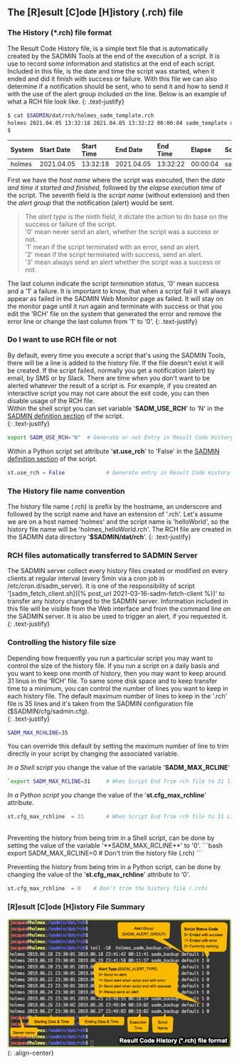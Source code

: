 ## The [R]esult [C]ode [H]istory (.rch) file

### The History (*.rch) file format
The Result Code History file, is a simple text file that is automatically created by the SADMIN
Tools at the end of the execution of a script. It is use to record some information and 
statistics at the end of each script. Included in this file, is the date and time the script 
was started, when it ended and did it finish with success or failure. With this file we can 
also determine if a notification should be sent, who to send it and how to send it with
the use of the alert group included on the line. 
Below is an example of what a RCH file look like.
{: .text-justify}

```bash
$ cat $SADMIN/dat/rch/holmes_sadm_template.rch
holmes 2021.04.05 13:32:18 2021.04.05 13:32:22 00:00:04 sadm_template default 1 0
$ 
```

| System| Start Date | Start Time | End Date | End Time | Elapse | Script Name | Alert Group | Alert Type |Status|   
| :---  | :---       | :---   | :---       | :---    | :---    | :---         | :---     | :---:   | :---: |  
| holmes| 2021.04.05 |13:32:18| 2021.04.05 |13:32:22 |00:00:04 |sadm_template |default   | 1      | 0 |  

First we have the *host name* where the script was executed, then the *date and time it started and
finished*, followed by the *elapse execution time* of the script. The seventh field is the *script
name* (without extension) and then the *alert group* that the notification (alert) would be sent. 
>The *alert type* is the ninth field, it dictate the action to do base on the success or failure of the script.   
> '0' mean never send an alert, whether the script was a success or not.  
> '1' mean if the script terminated with an error, send an alert.  
> '2' mean if the script terminated with success, send an alert.  
> '3' mean always send an alert whether the script was a success or not.   

The last column indicate the script *termination status*, '0' mean success and a '1' a failure. 
It is important to know, that when a script fail it will always appear as failed in the SADMIN 
Web Monitor page as failed. It will stay on the monitor page until it run again and terminate 
with success or that you edit the 'RCH' file on the system that generated the error and remove 
the error line or change the last column from '1' to '0'. 
{: .text-justify}


### Do I want to use RCH file or not

By default, every time you execute a script that's using the SADMIN Tools, there will be a
line is added to the history file. If the file doesn't exist it will be created. If the script 
failed, normally you get a notification (alert) by email, by SMS or by Slack. There are time when
you don't want to be alerted whatever the result of a script is. For example, if you created an 
interactive script you may not care about the exit code, you can then disable usage of the RCH file.  
Within the shell script you can set variable '**SADM_USE_RCH**' to 'N' in the 
[SADMIN definition section](#sadmin_shell_section) of the script.  
{: .text-justify}

```bash
export SADM_USE_RCH="N"  # Generate or not Entry in Result Code History file`  
```  
Within a Python script set attribute '**st.use_rch**' to 'False' in the 
[SADMIN definition section](/assets/img/sadmin_section_py.png) of the script.   
```python
st.use_rch = False             # Generate entry in Result Code History (.rch)
```

### The History file name convention

The history file name (.rch) is prefix by the hostname, an underscore and followed by the script 
name and have an extension of '.rch'. Let's assume we are on a host named 'holmes' and the script 
name is 'helloWorld', so the history file name will be 'holmes_helloWorld.rch'. The RCH file 
are created in the SADMIN data directory '**$SADMIN/dat/rch**'.
{: .text-justify}


### RCH files automatically transferred to SADMIN Server

The SADMIN server collect every history files created or modified on every clients at regular 
interval (every 5min via a cron job in /etc/cron.d/sadm_server). It is one of the responsibility 
of script '[sadm_fetch_client.sh]({% post_url 2021-03-16-sadm-fetch-client %})' to transfer any history changed 
to the SADMIN server. Information included in this file will be visible from the Web interface 
and from the command line on the SADMIN server. It is also be used to trigger an alert, if you
requested it.
{: .text-justify}


### Controlling the history file size  

Depending how frequently you run a particular script you may want to control the size of 
the history file. If you run a script on a daily basis and you want to keep one month of history,
then you may want to keep around 31 linus in the 'RCH' file. To same some disk space and to keep 
transfer time to a minimum, you can control the number of lines you want to keep in each history 
file. The default maximum number of lines to keep in the '.rch' file is 35 lines and it's taken 
from the SADMIN configuration file ($SADMIN/cfg/sadmin.cfg).  
{: .text-justify}

```bash
SADM_MAX_RCHLINE=35
```   

You can override this default by setting the maximum number of line to trim directly in your script 
by changing the associated variable.  

*In a Shell script* you change the value of the variable '**SADM_MAX_RCLINE**'
```bash
`export SADM_MAX_RCLINE=31     # When Script End Trim rch file to 31 lines   
```

*In a Python script* you change the value of the '**st.cfg_max_rchline**' attribute.

```python
st.cfg_max_rchline  = 31       # When Script End Trim rch file to 31 Lines
```
<br>
Preventing the history from being trim in a Shell script, can be done by setting the value of 
the variable '**SADM_MAX_RCLINE**' to '0'.
```bash
export SADM_MAX_RCLINE=0   # Don't trim the history file (.rch) 
```

Preventing the history from being trim in a Python script, can be done by changing the value of 
the '**st.cfg_max_rchline**' attribute to '0'.

```python
st.cfg_max_rchline  = 0    # Don't trim the history file (.rch) 
```


### [R]esult [C]ode [H]istory File Summary

![rch_file_format.png](/assets/img/files/rch_file_format.png "SADMIN rch_file_format"){: .align-center}

